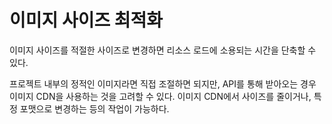 # 이미지 사이즈 최적화

이미지 사이즈를 적절한 사이즈로 변경하면 리소스 로드에 소용되는 시간을 단축할 수 있다.

프로젝트 내부의 정적인 이미지라면 직접 조절하면 되지만, API를 통해 받아오는 경우 이미지 CDN을 사용하는 것을 고려할 수 있다.
이미지 CDN에서 사이즈를 줄이거나, 특정 포맷으로 변경하는 등의 작업이 가능하다.
